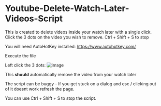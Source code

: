 # Youtube-Delete-Watch-Later-Videos-Script
This is created to delete videos inside your watch later with a single click. Click the 3 dots on the video you wish to remove. Ctrl + Shift + S to stop

You will need AutoHotKey installed: https://www.autohotkey.com/


Execute the file

Left click the 3 dots:
![image](https://github.com/SeanRyan2000/Youtube-Delete-Watch-Later-Videos-Script/assets/58313764/f40bee0c-b8c8-46c9-8490-3dfa7586769d)

This **should** automatically remove the video from your watch later 

The script can be buggy - If you get stuck on a dialog and esc / clicking out of it doesnt work refresh the page.

You can use Ctrl + Shift + S to stop the script.
